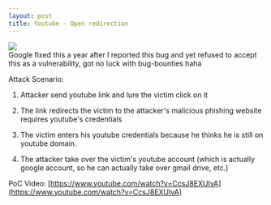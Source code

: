 ```yaml
---
layout: post
title: Youtube - Open redirection
---
```


![](https://encrypted-tbn0.gstatic.com/images?q=tbn:ANd9GcRIB_tsms02Zl1N_OA03VN76uyqGdeS5MD398UshCUsX_P1mMecbw)<br>Google fixed this a year after I reported this bug and yet refused to accept this as a vulnerability, got no luck with bug-bounties haha

Attack Scenario:

  1. Attacker send youtube link and lure the victim click on it

  2. The link redirects the victim to the attacker's malicious phishing website requires youtube's credentials

  2. The victim enters his youtube credentials because he thinks he is still on youtube domain.

  4. The attacker take over the victim's youtube account (which is actually google account, so he can actually take over gmail drive, etc.)


PoC Video:
[https://www.youtube.com/watch?v=CcsJ8EXUIvA](https://www.youtube.com/watch?v=CcsJ8EXUIvA)

